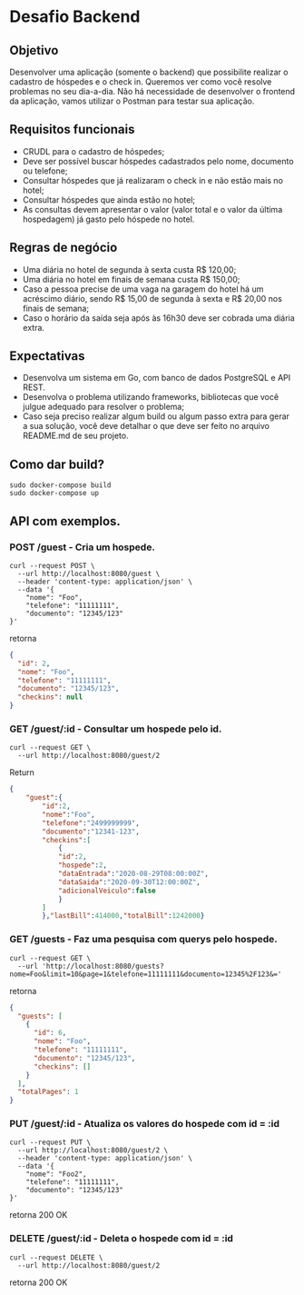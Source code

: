 # Desafio Backend
## Objetivo
Desenvolver uma aplicação (somente o backend) que possibilite realizar o cadastro de
hóspedes e o check in. Queremos ver como você resolve problemas no seu dia-a-dia. Não
há necessidade de desenvolver o frontend da aplicação, vamos utilizar o Postman para
testar sua aplicação.
## Requisitos funcionais
- CRUDL para o cadastro de hóspedes;
- Deve ser possível buscar hóspedes cadastrados pelo nome, documento ou telefone;
- Consultar hóspedes que já realizaram o check in e não estão mais no hotel;
- Consultar hóspedes que ainda estão no hotel;
- As consultas devem apresentar o valor (valor total e o valor da última
hospedagem) já gasto pelo hóspede no hotel.

## Regras de negócio
- Uma diária no hotel de segunda à sexta custa R$ 120,00;
- Uma diária no hotel em finais de semana custa R$ 150,00;
- Caso a pessoa precise de uma vaga na garagem do hotel há um acréscimo diário,
sendo R$ 15,00 de segunda à sexta e R$ 20,00 nos finais de semana;
- Caso o horário da saída seja após às 16h30 deve ser cobrada uma diária extra.
## Expectativas
- Desenvolva um sistema em Go, com banco de dados PostgreSQL e API REST.
- Desenvolva o problema utilizando frameworks, bibliotecas que você julgue
adequado para resolver o problema;
- Caso seja preciso realizar algum build ou algum passo extra para gerar a sua
solução, você deve detalhar o que deve ser feito no arquivo README.md de seu
projeto.

## Como dar build?
```/bin/sh
sudo docker-compose build
sudo docker-compose up
```

## API com exemplos.

### POST /guest - Cria um hospede.
```/bin/sh
curl --request POST \
  --url http://localhost:8080/guest \
  --header 'content-type: application/json' \
  --data '{
	"nome": "Foo",
	"telefone": "11111111",
	"documento": "12345/123"
}'
```

retorna

```json
{
  "id": 2,
  "nome": "Foo",
  "telefone": "11111111",
  "documento": "12345/123",
  "checkins": null
}
```

### GET /guest/:id - Consultar um hospede pelo id.
```
curl --request GET \
  --url http://localhost:8080/guest/2
```

Return

```json
{
	"guest":{
		"id":2,
		"nome":"Foo",
		"telefone":"2499999999",
		"documento":"12341-123",
		"checkins":[
			{
			"id":2,
			"hospede":2,
			"dataEntrada":"2020-08-29T08:00:00Z",
			"dataSaida":"2020-09-30T12:00:00Z",
			"adicionalVeiculo":false
			}
		]
		},"lastBill":414000,"totalBill":1242000}
```

### GET /guests - Faz uma pesquisa com querys pelo hospede.
```/bin/sh
curl --request GET \
  --url 'http://localhost:8080/guests?nome=Foo&limit=10&page=1&telefone=11111111&documento=12345%2F123&=' 
``` 
retorna
```json
{
  "guests": [
    {
      "id": 6,
      "nome": "Foo",
      "telefone": "11111111",
      "documento": "12345/123",
      "checkins": []
    }
  ],
  "totalPages": 1
}
```

### PUT /guest/:id - Atualiza os valores do hospede com id = :id
```/bin/sh
curl --request PUT \
  --url http://localhost:8080/guest/2 \
  --header 'content-type: application/json' \
  --data '{
	"nome": "Foo2",
	"telefone": "11111111",
	"documento": "12345/123"
}'
```

retorna 200 OK

### DELETE /guest/:id - Deleta o hospede com id = :id
```/bin/sh
curl --request DELETE \
  --url http://localhost:8080/guest/2
```

retorna 200 OK
